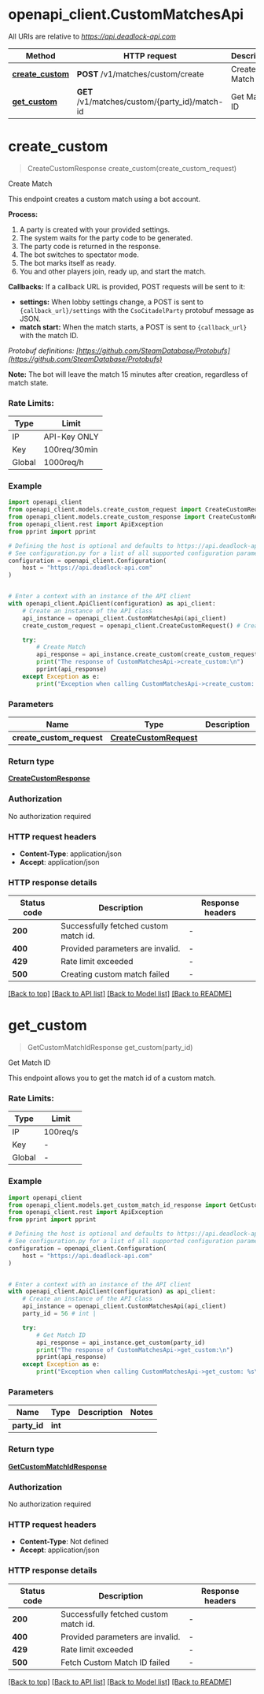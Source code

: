 # openapi_client.CustomMatchesApi

All URIs are relative to *https://api.deadlock-api.com*

Method | HTTP request | Description
------------- | ------------- | -------------
[**create_custom**](CustomMatchesApi.md#create_custom) | **POST** /v1/matches/custom/create | Create Match
[**get_custom**](CustomMatchesApi.md#get_custom) | **GET** /v1/matches/custom/{party_id}/match-id | Get Match ID


# **create_custom**
> CreateCustomResponse create_custom(create_custom_request)

Create Match


This endpoint creates a custom match using a bot account.

**Process:**
1. A party is created with your provided settings.
2. The system waits for the party code to be generated.
3. The party code is returned in the response.
4. The bot switches to spectator mode.
5. The bot marks itself as ready.
6. You and other players join, ready up, and start the match.

**Callbacks:**
If a callback URL is provided, POST requests will be sent to it:
- **settings:** When lobby settings change, a POST is sent to `{callback_url}/settings` with the `CsoCitadelParty` protobuf message as JSON.
- **match start:** When the match starts, a POST is sent to `{callback_url}` with the match ID.

_Protobuf definitions: [https://github.com/SteamDatabase/Protobufs](https://github.com/SteamDatabase/Protobufs)_

**Note:**
The bot will leave the match 15 minutes after creation, regardless of match state.

### Rate Limits:
| Type | Limit |
| ---- | ----- |
| IP | API-Key ONLY |
| Key | 100req/30min |
| Global | 1000req/h |


### Example


```python
import openapi_client
from openapi_client.models.create_custom_request import CreateCustomRequest
from openapi_client.models.create_custom_response import CreateCustomResponse
from openapi_client.rest import ApiException
from pprint import pprint

# Defining the host is optional and defaults to https://api.deadlock-api.com
# See configuration.py for a list of all supported configuration parameters.
configuration = openapi_client.Configuration(
    host = "https://api.deadlock-api.com"
)


# Enter a context with an instance of the API client
with openapi_client.ApiClient(configuration) as api_client:
    # Create an instance of the API class
    api_instance = openapi_client.CustomMatchesApi(api_client)
    create_custom_request = openapi_client.CreateCustomRequest() # CreateCustomRequest | 

    try:
        # Create Match
        api_response = api_instance.create_custom(create_custom_request)
        print("The response of CustomMatchesApi->create_custom:\n")
        pprint(api_response)
    except Exception as e:
        print("Exception when calling CustomMatchesApi->create_custom: %s\n" % e)
```



### Parameters


Name | Type | Description  | Notes
------------- | ------------- | ------------- | -------------
 **create_custom_request** | [**CreateCustomRequest**](CreateCustomRequest.md)|  | 

### Return type

[**CreateCustomResponse**](CreateCustomResponse.md)

### Authorization

No authorization required

### HTTP request headers

 - **Content-Type**: application/json
 - **Accept**: application/json

### HTTP response details

| Status code | Description | Response headers |
|-------------|-------------|------------------|
**200** | Successfully fetched custom match id. |  -  |
**400** | Provided parameters are invalid. |  -  |
**429** | Rate limit exceeded |  -  |
**500** | Creating custom match failed |  -  |

[[Back to top]](#) [[Back to API list]](../README.md#documentation-for-api-endpoints) [[Back to Model list]](../README.md#documentation-for-models) [[Back to README]](../README.md)

# **get_custom**
> GetCustomMatchIdResponse get_custom(party_id)

Get Match ID


This endpoint allows you to get the match id of a custom match.

### Rate Limits:
| Type | Limit |
| ---- | ----- |
| IP | 100req/s |
| Key | - |
| Global | - |


### Example


```python
import openapi_client
from openapi_client.models.get_custom_match_id_response import GetCustomMatchIdResponse
from openapi_client.rest import ApiException
from pprint import pprint

# Defining the host is optional and defaults to https://api.deadlock-api.com
# See configuration.py for a list of all supported configuration parameters.
configuration = openapi_client.Configuration(
    host = "https://api.deadlock-api.com"
)


# Enter a context with an instance of the API client
with openapi_client.ApiClient(configuration) as api_client:
    # Create an instance of the API class
    api_instance = openapi_client.CustomMatchesApi(api_client)
    party_id = 56 # int | 

    try:
        # Get Match ID
        api_response = api_instance.get_custom(party_id)
        print("The response of CustomMatchesApi->get_custom:\n")
        pprint(api_response)
    except Exception as e:
        print("Exception when calling CustomMatchesApi->get_custom: %s\n" % e)
```



### Parameters


Name | Type | Description  | Notes
------------- | ------------- | ------------- | -------------
 **party_id** | **int**|  | 

### Return type

[**GetCustomMatchIdResponse**](GetCustomMatchIdResponse.md)

### Authorization

No authorization required

### HTTP request headers

 - **Content-Type**: Not defined
 - **Accept**: application/json

### HTTP response details

| Status code | Description | Response headers |
|-------------|-------------|------------------|
**200** | Successfully fetched custom match id. |  -  |
**400** | Provided parameters are invalid. |  -  |
**429** | Rate limit exceeded |  -  |
**500** | Fetch Custom Match ID failed |  -  |

[[Back to top]](#) [[Back to API list]](../README.md#documentation-for-api-endpoints) [[Back to Model list]](../README.md#documentation-for-models) [[Back to README]](../README.md)

